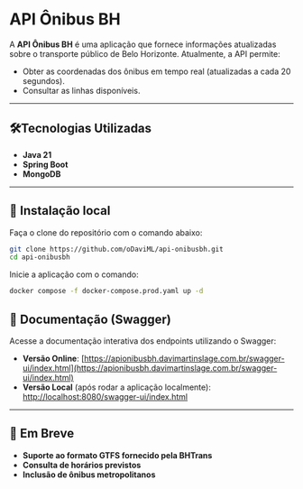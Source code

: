 # API Ônibus BH

A **API Ônibus BH** é uma aplicação que fornece informações atualizadas sobre o transporte público de Belo Horizonte. Atualmente, a API permite:

- Obter as coordenadas dos ônibus em tempo real (atualizadas a cada 20 segundos).
- Consultar as linhas disponíveis.

---

## 🛠Tecnologias Utilizadas

- **Java 21**
- **Spring Boot**
- **MongoDB**

---

## 🚀 Instalação local


Faça o clone do repositório com o comando abaixo:

```bash
git clone https://github.com/oDaviML/api-onibusbh.git
cd api-onibusbh
```

Inicie a aplicação com o comando:

```bash
docker compose -f docker-compose.prod.yaml up -d
```

## 📖 Documentação (Swagger)

Acesse a documentação interativa dos endpoints utilizando o Swagger:

- **Versão Online**: [https://apionibusbh.davimartinslage.com.br/swagger-ui/index.html](https://apionibusbh.davimartinslage.com.br/swagger-ui/index.html)
- **Versão Local** (após rodar a aplicação localmente): [http://localhost:8080/swagger-ui/index.html](http://localhost:8080/swagger-ui/index.html)

---

## 🚧 Em Breve

- **Suporte ao formato GTFS fornecido pela BHTrans**
- **Consulta de horários previstos**
- **Inclusão de ônibus metropolitanos**
